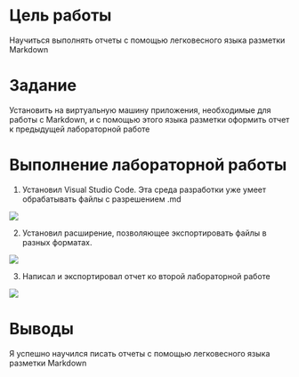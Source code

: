 # **Цель работы**
Научиться выполнять отчеты с помощью легковесного языка разметки Markdown

# **Задание**
Установить на виртуальную машину приложения, необходимые для работы с Markdown, и с помощью этого языка разметки оформить отчет к предыдущей лабораторной работе

# **Выполнение лабораторной работы**
1) Установил Visual Studio Code. Эта среда разработки уже умеет обрабатывать файлы с разрешением .md

<img src = "C:\Users\xxxsa\Pictures\Screenshots\Снимок экрана (1).png" >

2) Установил расширение, позволяющее экспортировать файлы в разных форматах.

<img src = "C:\Users\xxxsa\Pictures\Screenshots\Снимок экрана (2).png" >

3) Написал и экспортировал отчет ко второй лабораторной работе

<img src = "C:\Users\xxxsa\Pictures\Screenshots\Снимок экрана (3).png" >

# **Выводы**
Я успешно научился писать отчеты с помощью легковесного языка разметки Markdown